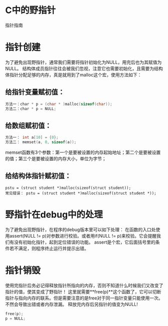# C中的野指针


指针指南
<!--more-->

# 指针创建
为了避免出现野指针，通常我们需要将指针初始化为NULL，用完后也为其赋值为NULL。
结构体成员指针往往会被我们忽视，注意它也需要初始化，且需要为结构体指针分配足够的内存，真是就用到了malloc这个宏，使用方法如下：
## 给指针变量赋初值：
```c
方法一：char * p = (char * )malloc(sizeof(char));
方法二：char * p = NULL;
```
## 给数组赋初值：
```c
方法一： int a[10] = {0};
方法二： memset(a, 0, sizeof(a));
```
memset函数有3个参数：第一个是要被设置的内存起始地址；第二个是要被设置的值；第三个是要被设置的内存大小，单位为字节；

## 给结构体指针赋初值：
```
pstu = (struct student *)malloc(sizeof(struct student));
常见错误： pstu = (struct student *)malloc(sizeof(struct student *));
```

# 野指针在debug中的处理
为了避免出现野指针，在程序的debug版本里可以如下处理：
在函数的入口处使用assert(NULL != p)对参数进行校验。或者用if(NULL != p)来校验。它会提醒我们有没有初始化指针，起到定位错误的功能。
assert是个宏，它后面括号里的条件若不满足，则程序终止运行并提示出错。

# 指针销毁
使用完指针后务必记得释放指针所指向的内存，否则不知道什么时候我们又改变了指针的值，使其变成了野指针！
这里就需要**free(p)**这个函数了，它可以切断指针与指向内存的联系。但是需要注意的是free对于同一指针变量只能使用一次。不然会导致出错或者内存泄漏。
释放完内存后另指针的值变为NULL!
```c
free(p);
p = NULL;
```

